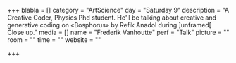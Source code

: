 +++
blabla = []
category = "ArtScience"
day = "Saturday 9"
description = "A Creative Coder, Physics Phd student. He'll be talking about creative and generative coding on «Bosphorus» by Refik Anadol during ]unframed[ Close up."
media = []
name = "Frederik Vanhoutte"
perf = "Talk"
picture = ""
room = ""
time = ""
website = ""

+++
